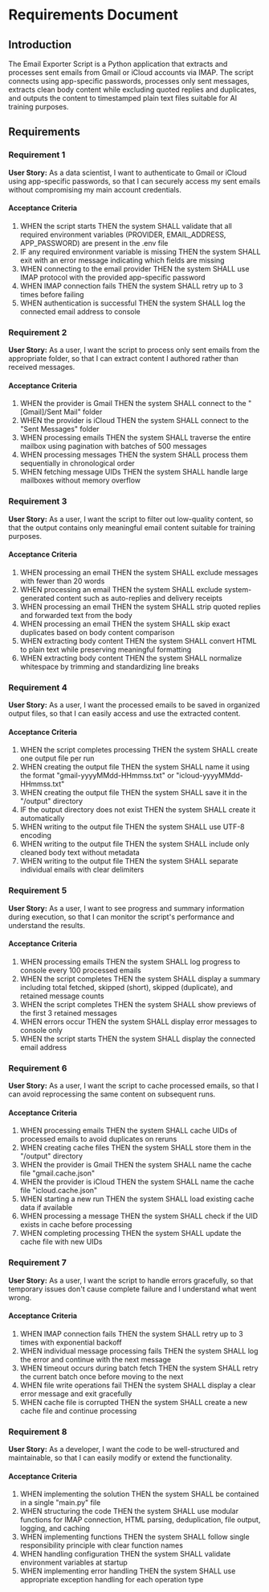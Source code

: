 # Requirements Document

## Introduction

The Email Exporter Script is a Python application that extracts and processes sent emails from Gmail or iCloud accounts via IMAP. The script connects using app-specific passwords, processes only sent messages, extracts clean body content while excluding quoted replies and duplicates, and outputs the content to timestamped plain text files suitable for AI training purposes.

## Requirements

### Requirement 1

**User Story:** As a data scientist, I want to authenticate to Gmail or iCloud using app-specific passwords, so that I can securely access my sent emails without compromising my main account credentials.

#### Acceptance Criteria

1. WHEN the script starts THEN the system SHALL validate that all required environment variables (PROVIDER, EMAIL_ADDRESS, APP_PASSWORD) are present in the .env file
2. IF any required environment variable is missing THEN the system SHALL exit with an error message indicating which fields are missing
3. WHEN connecting to the email provider THEN the system SHALL use IMAP protocol with the provided app-specific password
4. WHEN IMAP connection fails THEN the system SHALL retry up to 3 times before failing
5. WHEN authentication is successful THEN the system SHALL log the connected email address to console

### Requirement 2

**User Story:** As a user, I want the script to process only sent emails from the appropriate folder, so that I can extract content I authored rather than received messages.

#### Acceptance Criteria

1. WHEN the provider is Gmail THEN the system SHALL connect to the "[Gmail]/Sent Mail" folder
2. WHEN the provider is iCloud THEN the system SHALL connect to the "Sent Messages" folder
3. WHEN processing emails THEN the system SHALL traverse the entire mailbox using pagination with batches of 500 messages
4. WHEN processing messages THEN the system SHALL process them sequentially in chronological order
5. WHEN fetching message UIDs THEN the system SHALL handle large mailboxes without memory overflow

### Requirement 3

**User Story:** As a user, I want the script to filter out low-quality content, so that the output contains only meaningful email content suitable for training purposes.

#### Acceptance Criteria

1. WHEN processing an email THEN the system SHALL exclude messages with fewer than 20 words
2. WHEN processing an email THEN the system SHALL exclude system-generated content such as auto-replies and delivery receipts
3. WHEN processing an email THEN the system SHALL strip quoted replies and forwarded text from the body
4. WHEN processing an email THEN the system SHALL skip exact duplicates based on body content comparison
5. WHEN extracting body content THEN the system SHALL convert HTML to plain text while preserving meaningful formatting
6. WHEN extracting body content THEN the system SHALL normalize whitespace by trimming and standardizing line breaks

### Requirement 4

**User Story:** As a user, I want the processed emails to be saved in organized output files, so that I can easily access and use the extracted content.

#### Acceptance Criteria

1. WHEN the script completes processing THEN the system SHALL create one output file per run
2. WHEN creating the output file THEN the system SHALL name it using the format "gmail-yyyyMMdd-HHmmss.txt" or "icloud-yyyyMMdd-HHmmss.txt"
3. WHEN creating the output file THEN the system SHALL save it in the "/output" directory
4. IF the output directory does not exist THEN the system SHALL create it automatically
5. WHEN writing to the output file THEN the system SHALL use UTF-8 encoding
6. WHEN writing to the output file THEN the system SHALL include only cleaned body text without metadata
7. WHEN writing to the output file THEN the system SHALL separate individual emails with clear delimiters

### Requirement 5

**User Story:** As a user, I want to see progress and summary information during execution, so that I can monitor the script's performance and understand the results.

#### Acceptance Criteria

1. WHEN processing emails THEN the system SHALL log progress to console every 100 processed emails
2. WHEN the script completes THEN the system SHALL display a summary including total fetched, skipped (short), skipped (duplicate), and retained message counts
3. WHEN the script completes THEN the system SHALL show previews of the first 3 retained messages
4. WHEN errors occur THEN the system SHALL display error messages to console only
5. WHEN the script starts THEN the system SHALL display the connected email address

### Requirement 6

**User Story:** As a user, I want the script to cache processed emails, so that I can avoid reprocessing the same content on subsequent runs.

#### Acceptance Criteria

1. WHEN processing emails THEN the system SHALL cache UIDs of processed emails to avoid duplicates on reruns
2. WHEN creating cache files THEN the system SHALL store them in the "/output" directory
3. WHEN the provider is Gmail THEN the system SHALL name the cache file "gmail.cache.json"
4. WHEN the provider is iCloud THEN the system SHALL name the cache file "icloud.cache.json"
5. WHEN starting a new run THEN the system SHALL load existing cache data if available
6. WHEN processing a message THEN the system SHALL check if the UID exists in cache before processing
7. WHEN completing processing THEN the system SHALL update the cache file with new UIDs

### Requirement 7

**User Story:** As a user, I want the script to handle errors gracefully, so that temporary issues don't cause complete failure and I understand what went wrong.

#### Acceptance Criteria

1. WHEN IMAP connection fails THEN the system SHALL retry up to 3 times with exponential backoff
2. WHEN individual message processing fails THEN the system SHALL log the error and continue with the next message
3. WHEN timeout occurs during batch fetch THEN the system SHALL retry the current batch once before moving to the next
4. WHEN file write operations fail THEN the system SHALL display a clear error message and exit gracefully
5. WHEN cache file is corrupted THEN the system SHALL create a new cache file and continue processing

### Requirement 8

**User Story:** As a developer, I want the code to be well-structured and maintainable, so that I can easily modify or extend the functionality.

#### Acceptance Criteria

1. WHEN implementing the solution THEN the system SHALL be contained in a single "main.py" file
2. WHEN structuring the code THEN the system SHALL use modular functions for IMAP connection, HTML parsing, deduplication, file output, logging, and caching
3. WHEN implementing functions THEN the system SHALL follow single responsibility principle with clear function names
4. WHEN handling configuration THEN the system SHALL validate environment variables at startup
5. WHEN implementing error handling THEN the system SHALL use appropriate exception handling for each operation type